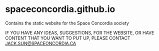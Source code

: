 # spaceconcordia.github.io
Contains the static website for the Space Concordia society


IF YOU HAVE ANY IDEAS, SUGGESTIONS, FOR THE WEBSITE, OR HAVE CONTENT THAT YOU WANT TO PUT UP, 
PLEASE CONTACT JACK.SUN@SPACEONCORDIA.CA
